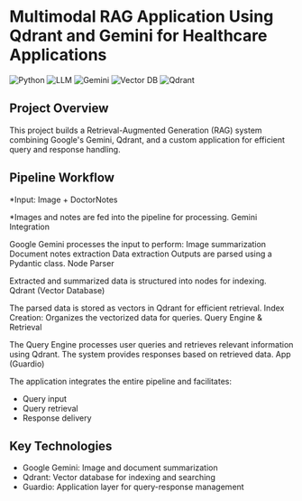 # Multimodal RAG Application Using Qdrant and Gemini for Healthcare Applications
![Python](https://img.shields.io/badge/python-3.9-blue)
![LLM](https://img.shields.io/badge/LLM-Enabled-orange)
![Gemini](https://img.shields.io/badge/Gemini-Google-red)
![Vector DB](https://img.shields.io/badge/Vector%20DB-Qdrant-grey)
![Qdrant](https://img.shields.io/badge/Qdrant-Search%20Engine-green)

Project Overview
---
This project builds a Retrieval-Augmented Generation (RAG) system combining Google's Gemini, Qdrant, and a custom application for efficient query and response handling.

Pipeline Workflow
---
*Input: Image + DoctorNotes

*Images and notes are fed into the pipeline for processing.
Gemini Integration

Google Gemini processes the input to perform:
Image summarization
Document notes extraction
Data extraction
Outputs are parsed using a Pydantic class.
Node Parser

Extracted and summarized data is structured into nodes for indexing.
Qdrant (Vector Database)

The parsed data is stored as vectors in Qdrant for efficient retrieval.
Index Creation: Organizes the vectorized data for queries.
Query Engine & Retrieval

The Query Engine processes user queries and retrieves relevant information using Qdrant.
The system provides responses based on retrieved data.
App (Guardio)

The application integrates the entire pipeline and facilitates:
- Query input
- Query retrieval
- Response delivery

Key Technologies
---
- Google Gemini: Image and document summarization
- Qdrant: Vector database for indexing and searching
- Guardio: Application layer for query-response management
